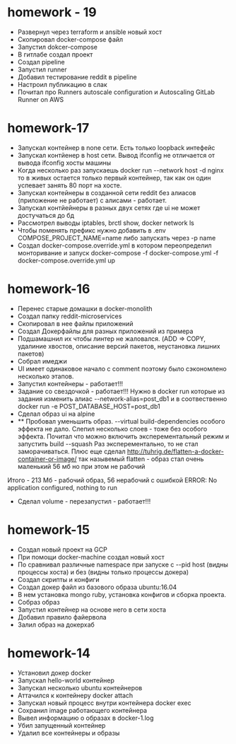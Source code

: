 # homework - 19

* Развернул через terraform и ansible новый хост
* Скопировал docker-compose файл
* Запустил dokcer-compose
* В гитлабе создал проект
* Создал pipeline 
* Запустил runner
* Добавил  тестирование reddit в pipeline
* Настроил публикацию в слак
* Почитал про Runners autoscale configuration и Autoscaling GitLab Runner on AWS


# homework-17

* Запускал контейнер в none сети. Есть только loopback интефейс
* Запускал контйенер в host сети. Вывод ifconfig не отличается от вывода ifconfig хосты машины
* Когда несколько раз запускаешь docker run --network host -d nginx то в живых остается только первый контейнер, так как он один успевает занять 80 порт на хосте.
* Запускал контейнеры в созданной сети reddit  без алиасов (приложение не работает)  с алисами - работает.
* Запускал контйейнеры в разных двух сетях где ui не может достучаться до бд
* Рассмотрел выводы iptables, brctl show, docker network ls
* Чтобы поменять префикс нужно добавить в .env COMPOSE_PROJECT_NAME=name либо запускать через  -p name
* Создал docker-compose.override.yml в котором переопределил монторивание и запуск
docker-compose -f docker-compose.yml -f docker-compose.override.yml up

# homework-16

* Перенес старые домашки в docker-monolith
* Создал папку reddit-microservices
* Скопировал в нее файлы приложений
* Создал Докерфайлы для разных приложений из примера
* Подшамашнил их чтобы линтер не жаловался. (ADD => COPY, удалиние хвостов, описание версий пакетов, неустановка лишних пакетов)
* Собрал имеджи
* UI имеет одинаковое начало с comment поэтому было сэкономлено несколько этапов.
* Запустил контейнеры - работает!!!
* Задание со свездочкой - работает!!! Нужно в docker run которые из задания
изменить алиас --network-alias=post_db1 и в соотвественно docker run
-e POST_DATABASE_HOST=post_db1
* Сделал образ ui на alpine 
*  ** Пробовал уменьшить образ. --virtual build-dependencies особого эффекта не дало. 
Слепил несколько слоев - тоже без особого эффекта.  Почитал что можно включить эксперементальный режим и запустить build --squash
Раз эксперементально, то не стал заморачиваться. 
Плюс еще сделал http://tuhrig.de/flatten-a-docker-container-or-image/ так назывемый flatten - образ стал очень маленький 56 мб но при этом не рабочий

Итого - 213 Мб - рабочий образ, 56 нерабочий  с ошибкой ERROR: No application configured, nothing to run

* Сделал volume - перезапустил - работает!!!

# homework-15

* Создал новый проект на GCP
* При помощи docker-machine создал новый хост
* По сравнивал различные namespace при запуске
с --pid host (видны процессы хоста) и без (видны только процессы докера)
* Создал скрипты и конфиги  
* Создал докер файл из базового образа ubuntu:16.04
* В нем установка mongo ruby, установка конфигов и сборка проекта.
* Собраз образ
* Запустил контейнер на основе него в сети хоста
* Добавил правило файервола
* Залил образ на докерхаб



# homework-14

* Установил докер docker
* Запускал hello-world  контейнер
* Запускал несколько ubuntu контейнеров 
* Аттачился к контейнеру docker attach
* Запускал новый процесс внутри контейнера docker exec
* Сохранил image работающего контейнера
* Вывел информацию о образах в docker-1.log
* Убил запущенный контейнер
* Удалил все контейнеры и образы
